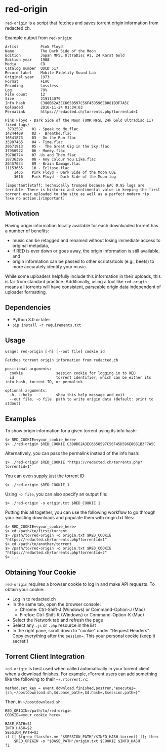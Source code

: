 red-origin
==========

`red-origin` is a script that fetches and saves torrent origin information from redacted.ch.

Example output from `red-origin`:

~~~
Artist          Pink Floyd
Name            The Dark Side of the Moon
Edition         Japan MFSL UltraDisc #1, 24 Karat Gold
Edition year    1988
Media           CD
Catalog number  UDCD 517
Record label    Mobile Fidelity Sound Lab
Original year   1973
Format          FLAC
Encoding        Lossless
Log             70%
File count      12
Size            219114079
Info hash       C380B62A3EC6658597C56F45D596E8081B3F7A5C
Uploaded        2016-11-24 01:34:03
Permalink       https://redacted.ch/torrents.php?torrentid=1

Pink Floyd - Dark Side of the Moon (OMR MFSL 24k Gold Ultradisc II) fixed tags/
 3732587    01 - Speak to Me.flac
14244409    02 -  Breathe.flac
16541873    03 - On the Run.flac
35907465    04 - Time.flac
20671913    05 -  The Great Gig in the Sky.flac
37956922    06 - Money.flac
39706774    07 -Us and Them.flac
18736396    08 - Any Colour You Like.flac
20457034    09 - Brain Damage.flac
11153655    10 - Eclipse.flac
    1435    Pink Floyd - Dark Side of the Moon.CUE
    3616    Pink Floyd - Dark Side of the Moon.log

[important]Staff: Technically trumped because EAC 0.95 logs are terrible. There is historic and sentimental value in keeping the first torrent ever uploaded to the site as well as a perfect modern rip. Take no action.[/important]
~~~

Motivation
----------

Having origin information locally available for each downloaded torrent has a number of benefits:
  * music can be retagged and renamed without losing immediate access to original metadata,
  * if RED is ever down or goes away, the origin information is still available, and
  * origin information can be passed to other scripts/tools (e.g., beets) to more accurately identify your music.

While some uploaders helpfully include this information in their uploads, this
is far from standard practice. Additionally, using a tool like `red-origin`
means all torrents will have consistent, parseable origin data independent of
uploader formatting.

Dependencies
------------

* Python 3.0 or later
* `pip install -r requirements.txt`

Usage
-----

~~~
usage: red-origin [-h] [--out file] cookie id

Fetches torrent origin information from redacted.ch

positional arguments:
  cookie               session cookie for logging in to RED
  id                   torrent identifier, which can be either its info hash, torrent ID, or permalink

optional arguments:
  -h, --help           show this help message and exit
  --out file, -o file  path to write origin data (default: print to stdout)
~~~

Examples
--------

To show origin information for a given torrent using its info hash:

    $> RED_COOKIE=<your_cookie_here>
    $> ./red-origin $RED_COOKIE C380B62A3EC6658597C56F45D596E8081B3F7A5C

Alternatively, you can pass the permalink instead of the info hash:

    $> ./red-origin $RED_COOKIE "https://redacted.ch/torrents.php?torrentid=1"

You can even supply just the torrent ID:

    $> ./red-origin $RED_COOKIE 1

Using `-o file`, you can also specify an output file:

    $> ./red-origin -o origin.txt $RED_COOKIE 1

Putting this all together, you can use the following workflow to go through
your existing downloads and populate them with origin.txt files:

    $> RED_COOKIE=<your_cookie_here>
    $> cd /path/to/first/torrent
    $> /path/to/red-origin -o origin.txt $RED_COOKIE "https://redacted.ch/torrents.php?torrentid=1"
    $> cd /path/to/another/torrent
    $> /path/to/red-origin -o origin.txt $RED_COOKIE "https://redacted.ch/torrents.php?torrentid=2"
    $> ...

Obtaining Your Cookie
---------------------
`red-origin` requires a browser cookie to log in and make API requests. To obtain your cookie:
* Log in to redacted.ch
* In the same tab, open the browser console:
    * Chrome: Ctrl-Shift-J (Windows) or Command-Option-J (Mac)
    * Firefox: Ctrl-Shift-K (Windows) or Command-Option-K (Mac)
* Select the Network tab and refresh the page
* Select any `.js` or `.php` resource in the list
* In the right pane, scroll down to "cookie" under "Request Headers". Copy
  everything after the `session=`. This your personal cookie (keep it secret!)

Torrent Client Integration
--------------------------

`red-origin` is best used when called automatically in your torrent client when
a download finishes. For example, rTorrent users can add something like the
following to their `~/.rtorrent.rc`:

~~~
method.set_key = event.download.finished,postrun,"execute2={sh,~/postdownload.sh,$d.base_path=,$d.hash=,$session.path=}"
~~~

Then, in `~/postdownload.sh`:
~~~
RED_ORIGIN=/path/to/red-origin
COOKIE=<your_cookie_here>

BASE_PATH=$1
INFO_HASH=$2
SESSION_PATH=$3
if [[ $(grep flacsfor.me "$SESSION_PATH"/$INFO_HASH.torrent) ]]; then
    $RED_ORIGIN -o "$BASE_PATH"/origin.txt $COOKIE $INFO_HASH
fi
~~~
